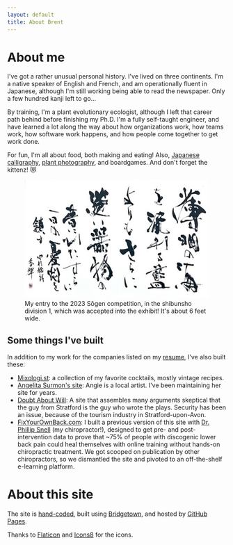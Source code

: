 ```yaml
---
layout: default
title: About Brent
---
```


<h1>About me</h1>

<p>I've got a rather unusual personal history. I've lived on three continents. I'm a native speaker of English and French, and am operationally fluent in Japanese, although I'm still working being able to read the newspaper. Only a few hundred kanji left to go&hellip;</p>

<p>By training, I'm a plant evolutionary ecologist, although I left that career path behind before finishing my Ph.D. I'm a fully self-taught engineer, and have learned a lot along the way about how organizations work, how teams work, how software work happens, and how people come together to get work done.</p>

<p>For fun, I'm all about food, both making and eating! Also, <a href="https://sorashodo.com/">Japanese calligraphy</a>, <a href="https://flickr.com/photos/foliosus/albums/72057594052965540/">plant photography</a>, and boardgames. And don't forget the kittenz! 😻</p>

<figure>
  <img src="images/hakumei_no_umi_wo.jpg" width="582" height="274" class="banner_image" />
  <figcaption>My entry to the 2023 S&omacr;gen competition, in the shibunsho division 1, which was accepted into the exhibit! It's about 6 feet wide.</figcaption>
</figure>


<h2>Some things I've built</h2>

<p>In addition to my work for the companies listed on my <a href="/resume">resume</a>, I've also built these:</p>

<ul>
  <li><a href="https://mixologi.st">Mixologi.st</a>: a collection of my favorite cocktails, mostly vintage recipes.</li>
  <li><a href="https://angelitasurmon.com">Angelita Surmon's site</a>: Angie is a local artist. I've been maintaining her site for years.</li>
  <li><a href="https://doubtaboutwill.org">Doubt About Will</a>: A site that assembles many arguments skeptical that the guy from Stratford is the guy who wrote the plays. Security has been an issue, because of the tourism industry in Stratford-upon-Avon.</li>
  <li><a href="https://fixyourownback.com">FixYourOwnBack.com</a>: I built a previous version of this site with <a href="https://drphillipsnell.com/">Dr. Phillip Snell</a> (my chiropractor!), designed to get pre- and post- intervention data to prove that ~75% of people with discogenic lower back pain could heal themselves with online training without hands-on chiropractic treatment. We got scooped on publication by other chiropractors, so we dismantled the site and pivoted to an off-the-shelf e-learning platform.</li>
</ul>

<h1>About this site</h1>

<p>The site is <a href="https://github.com/foliosus/foliosusdotcom">hand-coded</a>, built using <a href="https://www.bridgetownrb.com/">Bridgetown</a>, and hosted by <a href="https://pages.github.com">GitHub Pages</a>.</p>

<p>Thanks to <a href="https://www.flaticon.com/">Flaticon</a> and <a href="https://icons8.com/">Icons8</a> for the icons.</p>
